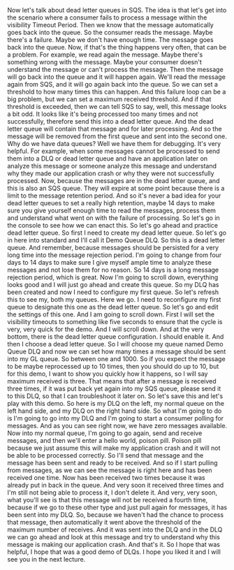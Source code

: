 
<v Instructor>Now let's talk</v>
about dead letter queues in SQS.
The idea is that let's get into the scenario where a
consumer fails to process a message
within the visibility Timeout Period.
Then we know that the message automatically
goes back into the queue.
So the consumer reads the message.
Maybe there's a failure.
Maybe we don't have enough time.
The message goes back into the queue.
Now, if that's the thing happens very often,
that can be a problem.
For example, we read again the message.
Maybe there's something wrong with the message.
Maybe your consumer doesn't understand the message or can't
process the message.
Then the message will go back into the queue
and it will happen again.
We'll read the message again from SQS,
and it will go again back into the queue.
So we can set a threshold to how many times
this can happen.
And this failure loop can be a big problem,
but we can set a maximum received threshold.
And if that threshold is exceeded,
then we can tell SQS to say, well,
this message looks a bit odd.
It looks like it's being processed too many times and not
successfully, therefore send this into a dead letter queue.
And the dead letter queue will contain
that message and for later processing.
And so the message will be removed from the first queue and
sent into the second one.
Why do we have data queues?
Well we have them for debugging.
It's very helpful.
For example, when some messages
cannot be processed to send them into a DLQ
or dead letter queue and have an application later on
analyze this message or someone analyze this message and
understand why they made our application crash or why they
were not successfully processed.
Now, because the messages are in the dead letter queue,
and this is also an SQS queue.
They will expire at some point because there is a limit to
the message retention period.
And so it's never a bad idea for your dead letter queues to
set a really high retention,
maybe 14 days to make sure you give yourself enough time to
read the messages,
process them and understand what went on
with the failure of processing.
So let's go in the console to see how we can enact this.
So let's go ahead and practice dead letter queue.
So first I need to create my dead letter queue.
So let's go in here into standard
and I'll call it Demo Queue DLQ.
So this is a dead letter queue.
And remember, because messages should be persisted
for a very long time
into the message rejection period.
I'm going to change from four days to 14 days to make sure I
give myself ample time to analyze these messages and not
lose them for no reason.
So 14 days is a long message rejection period,
which is great.
Now I'm going to scroll down,
everything looks good and I will just go ahead
and create this queue.
So my DLQ has been created and now I need to configure
my first queue.
So let's refresh this to see my, both my queues.
Here we go.
I need to reconfigure my first queue to designate
this one as the dead letter queue.
So let's go and edit the settings of this one.
And I am going to scroll down.
First I will set the visibility timeouts
to something like five seconds to ensure
that the cycle is very,
very quick for the demo.
And I will scroll down.
And at the very bottom,
there is the dead letter queue configuration.
I should enable it.
And then I choose a dead letter queue.
So I will choose my queue named Demo Queue DLQ and
now we can set how many times a message should be
sent into my GL queue.
So between one and 1000.
So if you expect the message to be maybe reprocessed up to
10 times, then you should do up to 10, but for this demo,
I want to show you quickly how it happens,
so I will say maximum received is three.
That means that after a message is received three times,
if it was put back yet again into my SQS queue,
please send it to this DLQ,
so that I can troubleshoot it later on.
So let's save this and let's play with this demo.
So here is my DLQ on the left,
my normal queue on the left hand side,
and my DLQ on the right hand side.
So what I'm going to do is I'm going to go into my DLQ
and I'm going to start a consumer polling for messages.
And as you can see right now,
we have zero messages available.
Now into my normal queue,
I'm going to go again, send and receive messages,
and then we'll enter a hello world, poison pill.
Poison pill because we just assume
this will make my application crash
and it will not be able to be processed correctly.
So I'll send that message and the message has been sent
and ready to be received.
And so if I start pulling from messages,
as we can see the message is right here and has been
received one time.
Now has been received two times because it
was already put in back in the queue.
And very soon it received three times and I'm still not
being able to process it, I don't delete it.
And very, very soon,
what you'll see is that this message
will not be received a fourth time,
because if we go to these other type and just pull again
for messages, it has been sent into my DLQ.
So, because we haven't had the chance
to process that message,
then automatically it went above the threshold of the
maximum number of receives.
And it was sent into the DLQ and in the DLQ we can go ahead
and look at this message and try to understand why
this message is making our application crash.
And that's it.
So I hope that was helpful,
I hope that was a good demo of DLQs.
I hope you liked it and I will see you in the next lecture.